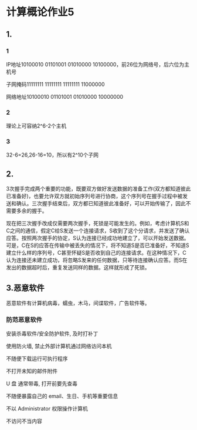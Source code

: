 # 计算概论作业5

## 1.

### 1

IP地址10100010 01101001 01010000 10100000，前26位为网络号，后六位为主机号

子网掩码11111111 11111111 11111111 11000000

网络地址10100010 01101001 01010000 10000000

### 2

理论上可容纳2^6-2个主机

### 3

32-6=26,26-16=10，所以有2^10个子网

## 2.

3次握手完成两个重要的功能，既要双方做好发送数据的准备工作(双方都知道彼此已准备好)，也要允许双方就初始序列号进行协商，这个序列号在握手过程中被发送和确认。三次握手结束后，双方都已知道彼此准备好，可以开始传输了，因此不需要多余的握手。

现在把三次握手改成仅需要两次握手，死锁是可能发生的。例如，考虑计算机S和C之间的通信，假定C给S发送一个连接请求，S收到了这个分请求，并发送了确认应答。按照两次握手的协定，S认为连接已经成功地建立了，可以开始发送数据。可是，C在S的应答在传输中被丢失的情况下，将不知道S是否已准备好，不知道S建立什么样的序列号，C甚至怀疑S是否收到自己的连接请求。在这种情况下，C认为连接还未建立成功，将忽略S发来的任何数据，只等待连接确认应答。而S在发出的数据超时后，重复发送同样的数据。这样就形成了死锁。
       
## 3.恶意软件
恶意软件有计算机病毒，蠕虫，木马，间谍软件，广告软件等。

### 防范恶意软件

安装杀毒软件/安全防护软件, 及时打补丁

使用防火墙, 禁止外部计算机通过网络访问本机

不随便下载运行可执行程序

不打开未知的邮件附件

U 盘 通常带毒, 打开前要先查毒

不随便暴露自己的 email、生日、手机等重要信息

不以 Administrator 权限操作计算机

不访问不当内容

